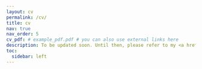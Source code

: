 ```yaml
---
layout: cv
permalink: /cv/
title: cv
nav: true
nav_order: 5
cv_pdf: # example_pdf.pdf # you can also use external links here
description: To be updated soon. Until then, please refer to my <a href="https://www.linkedin.com/in/nicolas-a-weiss">LinkedIn</a> page.
toc:
  sidebar: left
---
```


